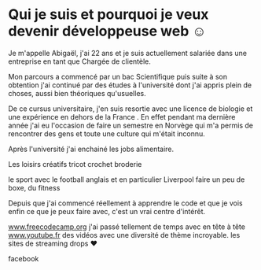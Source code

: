  <!DOCTYPE html>
 <html>
  <head>
    <!-- metadata elements: link, meta, title, and style -->
  </head>
 
 
  <body>   <!-- page contents -->
 
<h1> Qui je suis et pourquoi je veux devenir développeuse web ☺ </h1>

<!-- qui vous êtes, votre parcours, vos études, vos diplômes, vos expériences -->

Je m'appelle Abigaël, j'ai 22 ans et je suis actuellement salariée dans une entreprise en tant que Chargée de clientèle.

Mon parcours a commencé par un bac Scientifique puis suite à son obtention j'ai continué par des études à l'université dont j'ai appris plein de choses, aussi bien théoriques qu'usuelles. 

De ce cursus universitaire, j'en suis resortie avec une licence de biologie et une expérience en dehors de la France .
En effet pendant ma dernière année j'ai eu l'occasion de faire un semestre en Norvège qui m'a permis de rencontrer des gens et toute une culture qui m'était inconnu.

Après l'université j'ai enchainé les jobs alimentaire.


<!-- vos centres d'intérêts, complétés par des images / vidéos -->

Les loisirs créatifs
tricot
crochet
broderie

le sport avec
le football anglais et en particulier Liverpool
faire un peu de boxe, du fitness

Depuis que j'ai commencé réellement à apprendre le code et que je vois enfin ce que je peux faire avec, c'est un vrai centre d'intérêt.



<!-- vos sites préférés -->

www.freecodecamp.org j'ai passé tellement de temps avec en tête à tête
www.youtube.fr des vidéos avec une diversité de thème incroyable. 
les sites de streaming
drops ♥



<!-- un lien vers vos profils de réseaux sociaux, voire y intégrer certains contenus de vos réseaux sociaux ! -->
facebook

 </body>
</html>

